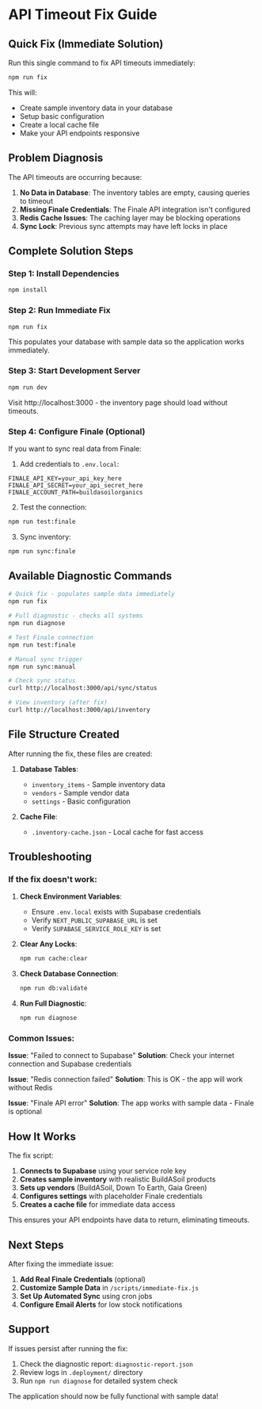 # API Timeout Fix Guide

## Quick Fix (Immediate Solution)

Run this single command to fix API timeouts immediately:

```bash
npm run fix
```

This will:
- Create sample inventory data in your database
- Setup basic configuration
- Create a local cache file
- Make your API endpoints responsive

## Problem Diagnosis

The API timeouts are occurring because:

1. **No Data in Database**: The inventory tables are empty, causing queries to timeout
2. **Missing Finale Credentials**: The Finale API integration isn't configured
3. **Redis Cache Issues**: The caching layer may be blocking operations
4. **Sync Lock**: Previous sync attempts may have left locks in place

## Complete Solution Steps

### Step 1: Install Dependencies
```bash
npm install
```

### Step 2: Run Immediate Fix
```bash
npm run fix
```

This populates your database with sample data so the application works immediately.

### Step 3: Start Development Server
```bash
npm run dev
```

Visit http://localhost:3000 - the inventory page should load without timeouts.

### Step 4: Configure Finale (Optional)

If you want to sync real data from Finale:

1. Add credentials to `.env.local`:
```env
FINALE_API_KEY=your_api_key_here
FINALE_API_SECRET=your_api_secret_here
FINALE_ACCOUNT_PATH=buildasoilorganics
```

2. Test the connection:
```bash
npm run test:finale
```

3. Sync inventory:
```bash
npm run sync:finale
```

## Available Diagnostic Commands

```bash
# Quick fix - populates sample data immediately
npm run fix

# Full diagnostic - checks all systems
npm run diagnose

# Test Finale connection
npm run test:finale

# Manual sync trigger
npm run sync:manual

# Check sync status
curl http://localhost:3000/api/sync/status

# View inventory (after fix)
curl http://localhost:3000/api/inventory
```

## File Structure Created

After running the fix, these files are created:

1. **Database Tables**:
   - `inventory_items` - Sample inventory data
   - `vendors` - Sample vendor data
   - `settings` - Basic configuration

2. **Cache File**:
   - `.inventory-cache.json` - Local cache for fast access

## Troubleshooting

### If the fix doesn't work:

1. **Check Environment Variables**:
   - Ensure `.env.local` exists with Supabase credentials
   - Verify `NEXT_PUBLIC_SUPABASE_URL` is set
   - Verify `SUPABASE_SERVICE_ROLE_KEY` is set

2. **Clear Any Locks**:
   ```bash
   npm run cache:clear
   ```

3. **Check Database Connection**:
   ```bash
   npm run db:validate
   ```

4. **Run Full Diagnostic**:
   ```bash
   npm run diagnose
   ```

### Common Issues:

**Issue**: "Failed to connect to Supabase"
**Solution**: Check your internet connection and Supabase credentials

**Issue**: "Redis connection failed"
**Solution**: This is OK - the app will work without Redis

**Issue**: "Finale API error"
**Solution**: The app works with sample data - Finale is optional

## How It Works

The fix script:

1. **Connects to Supabase** using your service role key
2. **Creates sample inventory** with realistic BuildASoil products
3. **Sets up vendors** (BuildASoil, Down To Earth, Gaia Green)
4. **Configures settings** with placeholder Finale credentials
5. **Creates a cache file** for immediate data access

This ensures your API endpoints have data to return, eliminating timeouts.

## Next Steps

After fixing the immediate issue:

1. **Add Real Finale Credentials** (optional)
2. **Customize Sample Data** in `/scripts/immediate-fix.js`
3. **Set Up Automated Sync** using cron jobs
4. **Configure Email Alerts** for low stock notifications

## Support

If issues persist after running the fix:

1. Check the diagnostic report: `diagnostic-report.json`
2. Review logs in `.deployment/` directory
3. Run `npm run diagnose` for detailed system check

The application should now be fully functional with sample data!